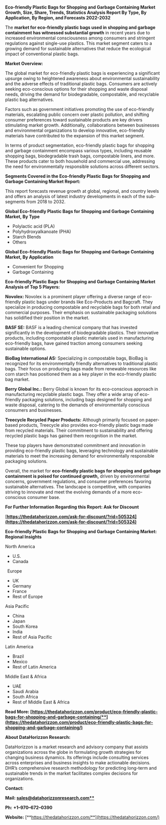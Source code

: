 ﻿**Eco-friendly Plastic Bags for Shopping and Garbage Containing  Market Growth, Size, Share, Trends, Statistics Analysis Report By Type, By Application, By Region, and Forecasts 2022-2032**


The **market for eco-friendly plastic bags used in shopping and garbage containment has witnessed substantial growth** in recent years due to increased environmental consciousness among consumers and stringent regulations against single-use plastics. This market segment caters to a growing demand for sustainable alternatives that reduce the ecological impact of conventional plastic bags.

**Market Overview:**

The global market for eco-friendly plastic bags is experiencing a significant upsurge owing to heightened awareness about environmental sustainability and the adverse effects of traditional plastic bags. Consumers are actively seeking eco-conscious options for their shopping and waste disposal needs, driving the demand for biodegradable, compostable, and recyclable plastic bag alternatives.

Factors such as government initiatives promoting the use of eco-friendly materials, escalating public concern over plastic pollution, and shifting consumer preferences toward sustainable products are key drivers stimulating market growth. Additionally, collaborations between businesses and environmental organizations to develop innovative, eco-friendly materials have contributed to the expansion of this market segment.

In terms of product segmentation, eco-friendly plastic bags for shopping and garbage containment encompass various types, including reusable shopping bags, biodegradable trash bags, compostable liners, and more. These products cater to both household and commercial use, addressing the need for environmentally responsible solutions across different sectors.

**Segments Covered in the Eco-friendly Plastic Bags for Shopping and Garbage Containing Market Report:** 

This report forecasts revenue growth at global, regional, and country levels and offers an analysis of latest industry developments in each of the sub-segments from 2018 to 2032.

**Global Eco-friendly Plastic Bags for Shopping and Garbage Containing Market, By Type**

- Polylactic acid (PLA)
- Polyhydroxyalkanoate (PHA)
- Starch Blends
- Others

**Global Eco-friendly Plastic Bags for Shopping and Garbage Containing Market, By Application**

- Convenient for Shopping
- Garbage Containing

**Eco-friendly Plastic Bags for Shopping and Garbage Containing Market Analysis of Top 5 Players:**

**Novolex:** Novolex is a prominent player offering a diverse range of eco-friendly plastic bags under brands like Eco-Products and Bagcraft. They specialize in producing compostable and recyclable bags for both retail and commercial purposes. Their emphasis on sustainable packaging solutions has solidified their position in the market.

**BASF SE:** BASF is a leading chemical company that has invested significantly in the development of biodegradable plastics. Their innovative products, including compostable plastic materials used in manufacturing eco-friendly bags, have gained traction among consumers seeking sustainable options.

**BioBag International AS:** Specializing in compostable bags, BioBag is recognized for its environmentally friendly alternatives to traditional plastic bags. Their focus on producing bags made from renewable resources like corn starch has positioned them as a key player in the eco-friendly plastic bag market.

**Berry Global Inc.:** Berry Global is known for its eco-conscious approach in manufacturing recyclable plastic bags. They offer a wide array of eco-friendly packaging solutions, including bags designed for shopping and waste disposal, catering to the demands of environmentally conscious consumers and businesses.

**Treecycle Recycled Paper Products:** Although primarily focused on paper-based products, Treecycle also provides eco-friendly plastic bags made from recycled materials. Their commitment to sustainability and offering recycled plastic bags has gained them recognition in the market.

These top players have demonstrated commitment and innovation in providing eco-friendly plastic bags, leveraging technology and sustainable materials to meet the increasing demand for environmentally responsible packaging solutions.

Overall, the market for **eco-friendly plastic bags for shopping and garbage containment is poised for continued growth,** driven by environmental concerns, government regulations, and consumer preferences favoring sustainable alternatives. The landscape is competitive, with companies striving to innovate and meet the evolving demands of a more eco-conscious consumer base. 

**For Further Information Regarding this Report: Ask for Discount**	

[**https://thedatahorizzon.com/ask-for-discount/?rid=505324](https://thedatahorizzon.com/ask-for-discount/?rid=505324)** 

**Eco-friendly Plastic Bags for Shopping and Garbage Containing Market: Regional Insights**

North America

- U.S.
- Canada

` `Europe

- UK
- Germany
- France
- Rest of Europe

Asia Pacific

- China
- Japan
- South Korea
- India
- Rest of Asia Pacific

Latin America

- Brazil
- Mexico
- Rest of Latin America

Middle East & Africa

- UAE
- Saudi Arabia
- South Africa
- Rest of Middle East & Africa

**Read More: [https://thedatahorizzon.com/product/eco-friendly-plastic-bags-for-shopping-and-garbage-containing/**](https://thedatahorizzon.com/product/eco-friendly-plastic-bags-for-shopping-and-garbage-containing/)** 

**About DataHorizzon Research:**

DataHorizzon is a market research and advisory company that assists organizations across the globe in formulating growth strategies for changing business dynamics. Its offerings include consulting services across enterprises and business insights to make actionable decisions. DHR’s comprehensive research methodology for predicting long-term and sustainable trends in the market facilitates complex decisions for organizations.

**Contact:**

**Mail: [sales@datahorizzonresearch.com**](mailto:sales@datahorizzonresearch.com)**

**Ph:** **+1–970–672–0390**

**Website:** [**https://thedatahorizzon.com/**](https://thedatahorizzon.com/)
